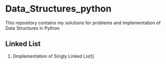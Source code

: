 # Data_Structures_python
This repository contains my solutions for problems and implementation of Data Structures in Python.
## Linked List
1. [Implementation of Singly Linked List](
